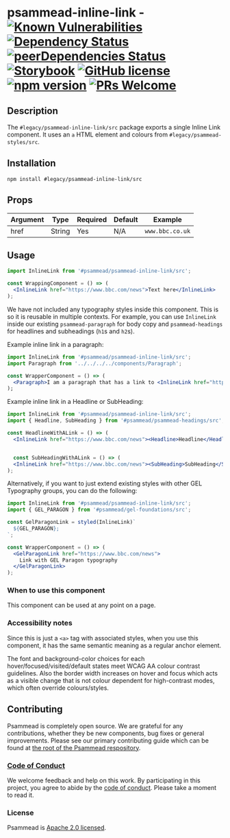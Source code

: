 # psammead-inline-link - [![Known Vulnerabilities](https://snyk.io/test/github/bbc/psammead/badge.svg?targetFile=packages%2Fcomponents%2Fpsammead-inline-link%2Fpackage.json)](https://snyk.io/test/github/bbc/psammead?targetFile=packages%2Fcomponents%2Fpsammead-inline-link%2Fpackage.json) [![Dependency Status](https://david-dm.org/bbc/psammead.svg?path=packages/components/psammead-inline-link)](https://david-dm.org/bbc/psammead?path=packages/components/psammead-inline-link) [![peerDependencies Status](https://david-dm.org/bbc/psammead/peer-status.svg?path=packages/components/psammead-inline-link)](https://david-dm.org/bbc/psammead?path=packages/components/psammead-inline-link&type=peer) [![Storybook](https://raw.githubusercontent.com/storybooks/brand/master/badge/badge-storybook.svg?sanitize=true)](https://bbc.github.io/psammead/?path=/story/inlinelink--default) [![GitHub license](https://img.shields.io/badge/license-Apache%202.0-blue.svg)](https://github.com/bbc/psammead/blob/latest/LICENSE) [![npm version](https://img.shields.io/npm/v/#legacy/psammead-inline-link/src.svg)](https://www.npmjs.com/package/#legacy/psammead-inline-link/src) [![PRs Welcome](https://img.shields.io/badge/PRs-welcome-brightgreen.svg)](https://reactjs.org/docs/how-to-contribute.html#your-first-pull-request)

## Description

The `#legacy/psammead-inline-link/src` package exports a single Inline Link component. It uses an `a` HTML element and colours from `#legacy/psammead-styles/src`.

## Installation

`npm install #legacy/psammead-inline-link/src`

## Props

| Argument | Type   | Required | Default | Example         |
| -------- | ------ | -------- | ------- | --------------- |
| href     | String | Yes      | N/A     | `www.bbc.co.uk` |

## Usage

```jsx
import InlineLink from '#psammead/psammead-inline-link/src';

const WrappingComponent = () => (
  <InlineLink href="https://www.bbc.com/news">Text here</InlineLink>
);
```

We have not included any typography styles inside this component. This is so it is reusable in multiple contexts. For example, you can use `InlineLink` inside our existing `psammead-paragraph` for body copy and `psammead-headings` for headlines and subheadings (`h1`s and `h2`s).

Example inline link in a paragraph:

```jsx
import InlineLink from '#psammead/psammead-inline-link/src';
import Paragraph from '../../../../components/Paragraph';

const WrapperComponent = () => (
  <Paragraph>I am a paragraph that has a link to <InlineLink href="https://www.bbc.com/news">the BBC News front page</InlineLink>.<Paragraph>
);
```

Example inline link in a Headline or SubHeading:

```jsx
import InlineLink from '#psammead/psammead-inline-link/src';
import { Headline, SubHeading } from '#psammead/psammead-headings/src';

const HeadlineWithALink = () => (
  <InlineLink href="https://www.bbc.com/news"><Headline>Headline</Headline></InlineLink>


  const SubHeadingWithALink = () => (
  <InlineLink href="https://www.bbc.com/news"><SubHeading>SubHeading</SubHeading></InlineLink>
);
```

Alternatively, if you want to just extend existing styles with other GEL Typography groups, you can do the following:

```jsx
import InlineLink from '#psammead/psammead-inline-link/src';
import { GEL_PARAGON } from '#psammead/gel-foundations/src';

const GelParagonLink = styled(InlineLink)`
  ${GEL_PARAGON};
`;

const WrapperComponent = () => (
  <GelParagonLink href="https://www.bbc.com/news">
    Link with GEL Paragon typography
  </GelParagonLink>
);
```

### When to use this component

This component can be used at any point on a page.

<!-- ### When not to use this component -->

### Accessibility notes

Since this is just a `<a>` tag with associated styles, when you use this component, it has the same semantic meaning as a regular anchor element.

The font and background-color choices for each hover/focused/visited/default states meet WCAG AA colour contrast guidelines. Also the border width increases on hover and focus which acts as a visible change that is not colour dependent for high-contrast modes, which often override colours/styles.

## Contributing

Psammead is completely open source. We are grateful for any contributions, whether they be new components, bug fixes or general improvements. Please see our primary contributing guide which can be found at [the root of the Psammead respository](https://github.com/bbc/psammead/blob/latest/CONTRIBUTING.md).

### [Code of Conduct](https://github.com/bbc/psammead/blob/latest/CODE_OF_CONDUCT.md)

We welcome feedback and help on this work. By participating in this project, you agree to abide by the [code of conduct](https://github.com/bbc/psammead/blob/latest/CODE_OF_CONDUCT.md). Please take a moment to read it.

### License

Psammead is [Apache 2.0 licensed](https://github.com/bbc/psammead/blob/latest/LICENSE).
